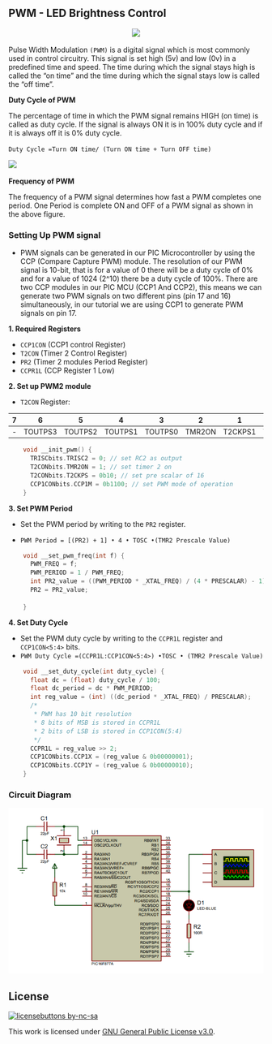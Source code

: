 ## PWM - LED Brightness Control

<p align="center">
  <img src="https://exploreembedded.com/wiki/images/5/54/0_LPC1768_PWM.gif" width="400">
</p>

Pulse Width Modulation `(PWM)` is a digital signal which is most commonly used in control circuitry. This signal is set high (5v) and low (0v) in a predefined time and speed. The time during which the signal stays high is called the “on time” and the time during which the signal stays low is called the “off time”.

**Duty Cycle of PWM**

The percentage of time in which the PWM signal remains HIGH (on time) is called as duty cycle. If the signal is always ON it is in 100% duty cycle and if it is always off it is 0% duty cycle.

  `Duty Cycle =Turn ON time/ (Turn ON time + Turn OFF time)`

![](https://circuitdigest.com/sites/default/files/inlineimages/pulse-width-modulation-duty-cycle.gif)

**Frequency of PWM**

The frequency of a PWM signal determines how fast a PWM completes one period. One Period is complete ON and OFF of a PWM signal as shown in the above figure.

### Setting Up PWM signal
- PWM signals can be generated in our PIC Microcontroller by using the CCP (Compare Capture PWM) module. The resolution of our PWM signal is 10-bit, that is for a value of 0  there will be a duty cycle of 0% and for a value of 1024 (2^10) there be a duty cycle of 100%. There are two CCP modules in our PIC MCU (CCP1 And CCP2), this means we can generate two PWM signals on two different pins (pin 17 and 16) simultaneously, in our tutorial we are using CCP1 to generate PWM signals on pin 17.

**1. Required Registers**

- `CCP1CON`  (CCP1 control Register)
- `T2CON` (Timer 2 Control Register)
- `PR2`  (Timer 2 modules Period Register)
- `CCPR1L` (CCP Register 1 Low)

**2. Set up PWM2 module**

- `T2CON` Register:

 |   7   |   6   |   5   |   4   |   3   |   2   |   1   |   0   |
 |-------|-------|-------|-------|-------|-------|-------|-------|
 |   -   |TOUTPS3|TOUTPS2|TOUTPS1|TOUTPS0|TMR2ON |T2CKPS1|T2CKPS0|
 
```c
    void __init_pwm() {
      TRISCbits.TRISC2 = 0; // set RC2 as output
      T2CONbits.TMR2ON = 1; // set timer 2 on
      T2CONbits.T2CKPS = 0b10; // set pre scalar of 16
      CCP1CONbits.CCP1M = 0b1100; // set PWM mode of operation
    }
```

**3. Set PWM Period**

- Set the PWM period by writing to the `PR2` register.

- `PWM Period = [(PR2) + 1] • 4 • TOSC •(TMR2 Prescale Value)`

```c
    void __set_pwm_freq(int f) {
      PWM_FREQ = f;
      PWM_PERIOD = 1 / PWM_FREQ;
      int PR2_value = ((PWM_PERIOD * _XTAL_FREQ) / (4 * PRESCALAR) - 1);
      PR2 = PR2_value;
    
    }
```

**4. Set Duty Cycle**

- Set the PWM duty cycle by writing to the `CCPR1L` register and `CCP1CON<5:4>` bits.
- `PWM Duty Cycle =(CCPR1L:CCP1CON<5:4>) •TOSC • (TMR2 Prescale Value)`

```c
    void __set_duty_cycle(int duty_cycle) {
      float dc = (float) duty_cycle / 100;
      float dc_period = dc * PWM_PERIOD; 
      int reg_value = (int) ((dc_period * _XTAL_FREQ) / PRESCALAR);
      /*
       * PWM has 10 bit resolution
       * 8 bits of MSB is stored in CCPR1L
       * 2 bits of LSB is stored in CCP1CON(5:4)
       */
      CCPR1L = reg_value >> 2; 
      CCP1CONbits.CCP1X = (reg_value & 0b00000001);
      CCP1CONbits.CCP1Y = (reg_value & 0b00000010);
    }
```

### Circuit Diagram

<p align="center">
  <img src="diagram.PNG" width="600"/> 
</p>

## License
[![licensebuttons by-nc-sa](https://licensebuttons.net/l/by-nc-sa/3.0/88x31.png)](https://creativecommons.org/licenses/by-nc-sa/4.0)

This work is licensed under [GNU General Public License v3.0](https://github.com/atick-faisal/PIC16F877a/blob/master/LICENSE).
